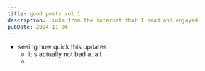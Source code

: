 ```yaml
---
title: good posts vol 1
description: links from the internet that I read and enjoyed
pubDate: 2024-11-04
---
```

- seeing how quick this updates
    - it's actually not bad at all
    - 
